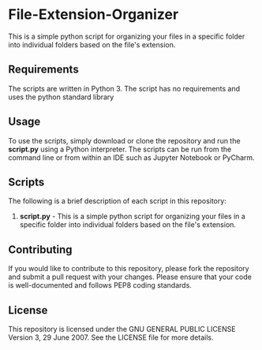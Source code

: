 # File-Extension-Organizer
This is a simple python script for organizing your files in a specific folder into individual folders based on the file's extension. 

## Requirements
The scripts are written in Python 3.
The script has no requirements and uses the python standard library

## Usage
To use the scripts, simply download or clone the repository and run the **script.py** using a Python interpreter. The scripts can be run from the command line or from within an IDE such as Jupyter Notebook or PyCharm.

## Scripts
The following is a brief description of each script in this repository:

1. **script.py** - This is a simple python script for organizing your files in a specific folder into individual folders based on the file's extension.

## Contributing
If you would like to contribute to this repository, please fork the repository and submit a pull request with your changes. Please ensure that your code is well-documented and follows PEP8 coding standards.

## License
This repository is licensed under the GNU GENERAL PUBLIC LICENSE Version 3, 29 June 2007. See the LICENSE file for more details.
